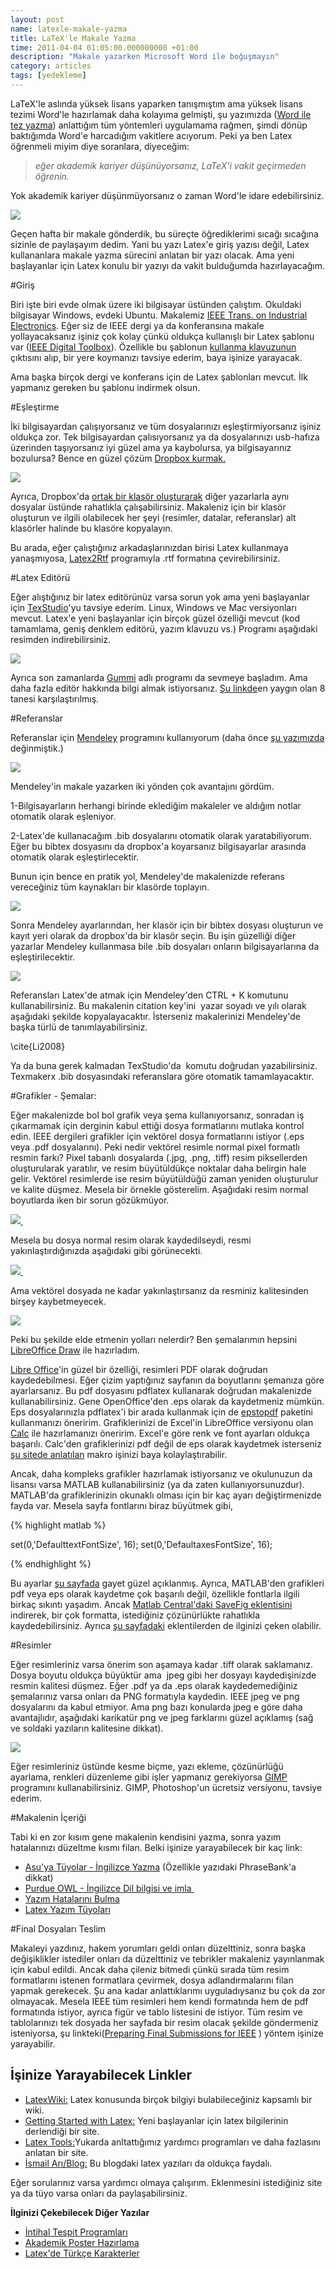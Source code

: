 ```yaml
--- 
layout: post 
name: latexle-makale-yazma 
title: LaTeX'le Makale Yazma 
time: 2011-04-04 01:05:00.000000000 +01:00
description: "Makale yazarken Microsoft Word ile boğuşmayın"
category: articles
tags: [yedekleme]
---
```


LaTeX'le aslında yüksek lisans yaparken tanışmıştım ama yüksek lisans tezimi Word'le hazırlamak daha kolayıma gelmişti, şu yazımızda ([Word ile tez yazma](http://asuyatuyolar.org/2010/09/microsoft-word-ile-tez-yazma.html)) anlattığım tüm yöntemleri uygulamama rağmen, şimdi dönüp baktığımda Word'e harcadığım vakitlere acıyorum. Peki ya ben Latex öğrenmeli miyim diye soranlara, diyeceğim:

>*eğer akademik kariyer düşünüyorsanız, LaTeX'i vakit geçirmeden öğrenin.*

Yok akademik kariyer düşünmüyorsanız o zaman Word'le idare edebilirsiniz.

![]({{site.url}}/images/latex_logo.jpg)

Geçen hafta bir makale gönderdik, bu süreçte öğrediklerimi sıcağı sıcağına sizinle de paylaşayım dedim. Yani bu yazı Latex'e giriş yazısı değil, Latex kullananlara makale yazma sürecini anlatan bir yazı olacak. Ama yeni başlayanlar için Latex konulu bir yazıyı da vakit bulduğumda hazırlayacağım.

#Giriş

Biri işte biri evde olmak üzere iki bilgisayar üstünden çalıştım. Okuldaki bilgisayar Windows, evdeki Ubuntu. Makalemiz [IEEE Trans. on Industrial Electronics](http://tie.ieee-ies.org/). Eğer siz de IEEE dergi ya da konferansına makale yollayacaksanız işiniz çok kolay çünkü oldukça kullanışlı bir Latex şablonu var ([IEEE Digital Toolbox](http://www.ieee.org/publications_standards/publications/authors/authors_journals.html)). Özellikle bu şablonun [kullanma klavuzunun](http://ctan.sqsol.co.uk/macros/latex/contrib/IEEEtran/IEEEtran_HOWTO.pdf) çıktısını alıp, bir yere koymanızı tavsiye ederim, baya işinize yarayacak.

Ama başka birçok dergi ve konferans için de Latex şablonları mevcut. İlk yapmanız gereken bu şablonu indirmek olsun.

#Eşleştirme

İki bilgisayardan çalışıyorsanız ve tüm dosyalarınızı eşleştirmiyorsanız işiniz oldukça zor. Tek bilgisayardan çalısıyorsanız ya da dosyalarınızı usb-hafıza üzerinden taşıyorsanız iyi güzel ama ya kaybolursa, ya bilgisayarınız bozulursa? Bence en güzel çözüm [Dropbox kurmak.](http://asuyatuyolar.org/2009/12/dropbox.html)

[![]({{site.url}}/images/dropboxlogo.png)](https://www.dropbox.com/referrals/NTkxMjU3Mjk?src=global9)

Ayrıca, Dropbox'da [ortak bir klasör oluşturarak](http://asuyatuyolar.org/2011/02/ileri-dropbox-teknikleri.html) diğer yazarlarla aynı dosyalar üstünde rahatlıkla çalışabilirsiniz. Makaleniz için bir klasör oluşturun ve ilgili olabilecek her şeyi (resimler, datalar, referanslar) alt klasörler halinde bu klasöre kopyalayın.

Bu arada, eğer çalıştığınız arkadaşlarınızdan birisi Latex kullanmaya yanaşmıyosa, [Latex2Rtf](http://en.wikipedia.org/wiki/LaTeX2RTF) programıyla .rtf formatına çevirebilirsiniz.

#Latex Editörü

Eğer alıştığınız bir latex editörünüz varsa sorun yok ama yeni başlayanlar için [TexStudio](http://texstudio.sourceforge.net/)'yu tavsiye ederim. Linux, Windows ve Mac versiyonları mevcut. Latex'e yeni başlayanlar için birçok güzel özelliği mevcut (kod tamamlama, geniş denklem editörü, yazım klavuzu vs.) Programı aşağıdaki resimden indirebilirsiniz.

[![](http://people.umass.edu/phil513-klement/editors/texmaker.gif)](http://texmakerx.sourceforge.net/)

Ayrıca son zamanlarda [Gummi](http://gummi.midnightcoding.org/) adlı programı da sevmeye başladım. Ama daha fazla editör hakkında bilgi almak istiyorsanız. [Şu linkde](http://www.charlietanksley.net/philtex/editors/)en yaygın olan 8 tanesi karşılaştırılmış.

#Referanslar

Referanslar için [Mendeley](http://www.mendeley.com/) programını kullanıyorum (daha önce [şu yazımızda](http://asuyatuyolar.org/2009/12/mendeley-akademik-pdf-ve-referans.html) değinmiştik.)

[![]({{site.url}}/images/Mendeley.png)](http://www.mendeley.com/)

Mendeley'in makale yazarken iki yönden çok avantajını gördüm.

1-Bilgisayarların herhangi birinde eklediğim makaleler ve aldığım notlar otomatik olarak eşleniyor.

2-Latex'de kullanacağım .bib dosyalarını otomatik olarak yaratabiliyorum. Eğer bu bibtex dosyasını da dropbox'a koyarsanız bilgisayarlar arasında otomatik olarak eşleştirlecektir.

Bunun için bence en pratik yol, Mendeley'de makalenizde referans vereceğiniz tüm kaynakları bir klasörde toplayın.

[![]({{site.url}}/images/mendeley1.png)](http://asuyatuyolar.org/2009/12/mendeley-akademik-pdf-ve-referans.html)

Sonra Mendeley ayarlarından, her klasör için bir bibtex dosyası oluşturun ve kayıt yeri olarak da dropbox'da bir klasör seçin. Bu işin güzelliği diğer yazarlar Mendeley kullanmasa bile .bib dosyaları onların bilgisayarlarına da eşleştirilecektir.

[![]({{site.url}}/images/mendeley_bib.png)]({{site.url}}/images/mendeley_bib.png)

Referansları Latex'de atmak için Mendeley'den CTRL + K komutunu kullanabilirsiniz. Bu makalenin citation key'ini  yazar soyadı ve yılı olarak aşağıdaki şekilde kopyalayacaktır. İsterseniz makalerinizi Mendeley'de başka türlü de tanımlayabilirsiniz.

\\cite{Li2008}

Ya da buna gerek kalmadan TexStudio'da  komutu doğrudan yazabilirsiniz. Texmakerx .bib dosyasındaki referanslara göre otomatik tamamlayacaktır.

#Grafikler - Şemalar:

Eğer makalenizde bol bol grafik veya şema kullanıyorsanız, sonradan iş çıkarmamak için derginin kabul ettiği dosya formatlarını mutlaka kontrol edin. IEEE dergileri grafikler için vektörel dosya formatlarını istiyor (.eps veya .pdf dosyalarını). Peki nedir vektörel resimle normal pixel formatlı resmin farkı? Pixel tabanlı dosyalarda (.jpg, .png, .tiff) resim piksellerden oluşturularak yaratılır, ve resim büyütüldükçe noktalar daha belirgin hale gelir. Vektörel resimlerde ise resim büyütüldüğü zaman yeniden oluşturulur ve kalite düşmez. Mesela bir örnekle gösterelim. Aşağıdaki resim normal boyutlarda iken bir sorun gözükmüyor.

[![]({{site.url}}/images/fig1.png) ]({{site.url}}/images/fig1.png)

Mesela bu dosya normal resim olarak kaydedilseydi, resmi yakınlaştırdığınızda aşağıdaki gibi görünecekti.

[![]({{site.url}}/images/pixel_zoom.png) ]({{site.url}}/images/pixel_zoom.png)

Ama vektörel dosyada ne kadar yakınlaştırsanız da resminiz kalitesinden birşey kaybetmeyecek.

[![]({{site.url}}/images/eps_pdf_zoom.png)]({{site.url}}/images/eps_pdf_zoom.png)

Peki bu şekilde elde etmenin yolları nelerdir? Ben şemalarımın hepsini [LibreOffice Draw](http://www.libreoffice.org/) ile hazırladım.


[Libre Office](http://www.libreoffice.org/)'in güzel bir özelliği, resimleri PDF olarak doğrudan kaydedebilmesi. Eğer çizim yaptığınız sayfanın da boyutlarını şemanıza göre ayarlarsanız. Bu pdf dosyasını pdflatex kullanarak doğrudan makalenizde kullanabilirsiniz. Gene OpenOffice'den .eps olarak da kaydetmeniz mümkün. Eps dosyalarınızla pdflatex'i bir arada kullanmak için de [epstopdf](http://www.ctan.org/pkg/eps2pdf) paketini kullanmanızı öneririm. Grafiklerinizi de Excel'in LibreOffice versiyonu olan [Calc](http://www.libreoffice.org/) ile hazırlamanızı öneririm. Excel'e göre renk ve font ayarları oldukça başarılı. Calc'den grafiklerinizi pdf değil de eps olarak kaydetmek isterseniz [şu sitede anlatılan](http://www.oooforum.org/forum/viewtopic.phtml?t=60155) makro işinizi baya kolaylaştırabilir.

Ancak, daha kompleks grafikler hazırlamak istiyorsanız ve okulunuzun da lisansı varsa MATLAB kullanabilirsiniz (ya da zaten kullanıyorsunuzdur).  MATLAB'da grafiklerinizin okunaklı olması için bir kaç ayarı değiştirmenizde fayda var. Mesela sayfa fontlarını biraz büyütmek gibi,

{% highlight matlab %}

set(0,'DefaulttextFontSize', 16);
set(0,'DefaultaxesFontSize', 16);

{% endhighlight %}

Bu ayarlar [şu sayfada](http://www.agmonim.com/2009/05/making-better-eps-figures-with-matlab-for-texlatex-papers/) gayet güzel açıklanmış. Ayrıca, MATLAB'den grafikleri pdf veya eps olarak kaydetme çok başarılı değil, özellikle fontlarla ilgili birkaç sıkıntı yaşadım. Ancak [Matlab Central'daki SaveFig eklentisini](http://www.mathworks.com/matlabcentral/fileexchange/10889-savefig) indirerek, bir çok formatta, istediğiniz çözünürlükte rahatlıkla kaydedebilirsiniz. Ayrıca [şu sayfadaki](http://www.mathworks.com/matlabcentral/fileexchange/?dir=desc&sort=downloads&term=tag%3A%22latex%22) eklentilerden de ilginizi çeken olabilir.

#Resimler

Eğer resimleriniz varsa önerim son aşamaya kadar .tiff olarak saklamanız. Dosya boyutu oldukça büyüktür ama  jpeg gibi her dosyayı kaydedişinizde resmin kalitesi düşmez. Eğer .pdf ya da .eps olarak kaydedemediğiniz şemalarınız varsa onları da PNG formatıyla kaydedin. IEEE jpeg ve png dosyalarını da kabul etmiyor. Ama png bazı konularda jpeg e göre daha avantajlıdır, aşağıdaki karikatür png ve jpeg farklarını güzel açıklamış (sağ ve soldaki yazıların kalitesine dikkat).

[![](http://www.dailycupoftech.com/wp-content/uploads/2009/08/jpg-vs-png2.png)](http://www.dailycupoftech.com/wp-content/uploads/2009/08/jpg-vs-png2.png)

Eğer resimleriniz üstünde kesme biçme, yazı ekleme, çözünürlüğü ayarlama, renkleri düzenleme gibi işler yapmanız gerekiyorsa [GIMP](http://www.gimp.org/) programını kullanabilirsiniz. GIMP, Photoshop'un ücretsiz versiyonu, tavsiye ederim.

#Makalenin İçeriği

Tabi ki en zor kısım gene makalenin kendisini yazma, sonra yazım hatalarınızı düzeltme kısmı filan. Belki işinize yarayabilecek bir kaç link:

* [Asu'ya Tüyolar - İngilizce Yazma](http://asuyatuyolar.org/2010/11/ingilizce-yazma.html) (Özellikle yazıdaki PhraseBank'a dikkat)
* [Purdue OWL - İngilizce Dil bilgisi ve imla ](http://owl.english.purdue.edu/owl/resource/607/02/)
* [Yazım Hatalarını Bulma](http://www.englishproofreading.co.uk/free-resources)
* [Latex Yazım Tüyoları](http://web.science.mq.edu.au/%7Erdale/resources/writingnotes/latexstyle.html)

#Final Dosyaları Teslim

Makaleyi yazdınız, hakem yorumları geldi onları düzelttiniz, sonra başka değişiklikler istediler onları da düzelttiniz ve tebrikler makaleniz yayınlanmak için kabul edildi. Ancak daha çileniz bitmedi çünkü sırada tüm resim formatlarını istenen formatlara çevirmek, dosya adlandırmalarını filan yapmak gerekecek. Şu ana kadar anlattıklarımı uyguladıysanız bu çok da zor olmayacak. Mesela IEEE tüm resimleri hem kendi formatında hem de pdf formatında istiyor, ayrıca figür ve tablo listesini de istiyor. Tüm resim ve tablolarınızı tek dosyada her sayfada bir resim olacak şekilde göndermeniz isteniyorsa, şu linkteki([Preparing Final Submissions for IEEE](http://www.shawnlankton.com/2008/08/preparing-final-submissions-for-ieee-journal-articles/)
) yöntem işinize yarayabilir. 


## İşinize Yarayabilecek Linkler

* [LatexWiki:](http://en.wikibooks.org/wiki/LaTeX) Latex konusunda birçok bilgiyi bulabileceğiniz kapsamlı bir wiki.
* [Getting Started with Latex:](http://www.maths.tcd.ie/%7Edwilkins/LaTeXPrimer/) Yeni başlayanlar için latex bilgilerinin derlendiği bir site.
* [Latex Tools:](http://www.dm.ufscar.br/%7Esadao/latex/tex-linux.php?lang=en)Yukarda anltattığımız yardımcı programları ve daha fazlasını anlatan bir site.
* [İsmail Arı/Blog:](http://ismailari.com/etiket/latex/) Bu blogdaki latex yazıları da oldukça faydalı.

Eğer sorularınız varsa yardımcı olmaya çalışırım. Eklenmesini istediğiniz site ya da tüyo varsa onları da paylaşabilirsiniz.

**İlginizi Çekebilecek Diğer Yazılar**

-   [İntihal Tespit Programları](http://asuyatuyolar.org/2011/03/intihal-tespit-programlar.html)
-   [Akademik Poster Hazırlama](http://asuyatuyolar.org/2010/06/akademik-poster-hazirlama.html)
-   [Latex'de Türkçe Karakterler](http://asuyatuyolar.org/2011/05/latexde-turkce-karakter-kodlar.html)

